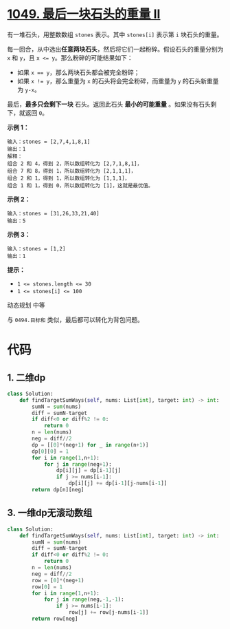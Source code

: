 <!--
 * @Description: 
 * @Autor: Au3C2
 * @Date: 2021-06-08 10:51:13
 * @LastEditors: Au3C2
 * @LastEditTime: 2021-06-08 10:52:47
-->
# [1049. 最后一块石头的重量 II](https://leetcode-cn.com/problems/last-stone-weight-ii/)

有一堆石头，用整数数组 `stones` 表示。其中 `stones[i]` 表示第 `i` 块石头的重量。

每一回合，从中选出**任意两块石头**，然后将它们一起粉碎。假设石头的重量分别为 `x` 和 `y`，且 `x <= y`。那么粉碎的可能结果如下：

-   如果 `x == y`，那么两块石头都会被完全粉碎；
-   如果 `x != y`，那么重量为 `x` 的石头将会完全粉碎，而重量为 `y` 的石头新重量为 `y-x`。

最后，**最多只会剩下一块** 石头。返回此石头 **最小的可能重量** 。如果没有石头剩下，就返回 `0`。

 

**示例 1：**

```
输入：stones = [2,7,4,1,8,1]
输出：1
解释：
组合 2 和 4，得到 2，所以数组转化为 [2,7,1,8,1]，
组合 7 和 8，得到 1，所以数组转化为 [2,1,1,1]，
组合 2 和 1，得到 1，所以数组转化为 [1,1,1]，
组合 1 和 1，得到 0，所以数组转化为 [1]，这就是最优值。
```

**示例 2：**

```
输入：stones = [31,26,33,21,40]
输出：5
```

**示例 3：**

```
输入：stones = [1,2]
输出：1
```

 

**提示：**

-   `1 <= stones.length <= 30`
-   `1 <= stones[i] <= 100`

动态规划 中等 

与 `0494.目标和` 类似，最后都可以转化为背包问题。

# 代码

## 1. 二维dp

```python
class Solution:
    def findTargetSumWays(self, nums: List[int], target: int) -> int:
        sumN = sum(nums)
        diff = sumN-target
        if diff<0 or diff%2 != 0:
            return 0
        n = len(nums)
        neg = diff//2
        dp = [[0]*(neg+1) for _ in range(n+1)]
        dp[0][0] = 1
        for i in range(1,n+1):
            for j in range(neg+1):
                dp[i][j] = dp[i-1][j]
                if j >= nums[i-1]:
                    dp[i][j] += dp[i-1][j-nums[i-1]]
        return dp[n][neg]    
```

## 3. 一维dp无滚动数组

```python
class Solution:
    def findTargetSumWays(self, nums: List[int], target: int) -> int:
        sumN = sum(nums)
        diff = sumN-target
        if diff<0 or diff%2 != 0:
            return 0
        n = len(nums)
        neg = diff//2
        row = [0]*(neg+1)
        row[0] = 1
        for i in range(1,n+1):
            for j in range(neg,-1,-1):
                if j >= nums[i-1]:
                    row[j] += row[j-nums[i-1]]
        return row[neg]  
```